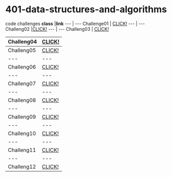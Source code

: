 # 401-data-structures-and-algorithms
code challenges
**class** |**link**
--- | --- 
Challenge01 | [CLICK!](https://github.com/alaaalmasri12/401-data-structures-and-algorithms/tree/array-reverse/challenges/arrayReverse)
--- | ---
Challeng02 |[CLICK!](https://github.com/alaaalmasri12/401-data-structures-and-algorithms/tree/array-shift/challenges/shiftarray)
--- | --- 
Challeng03 | [CLICK!](https://github.com/alaaalmasri12/401-data-structures-and-algorithms/tree/array-binary-search/challenges/arrayBinarysearch)

Challeng04 | [CLICK!](https://github.com/alaaalmasri12/401-data-structures-and-algorithms/tree/linked-list/challenges/linkedlist)
--- | --- 
Challeng05 | [CLICK!](https://github.com/alaaalmasri12/401-data-structures-and-algorithms/tree/ll-insertion/challenges/linkedlist)
--- | --- 
Challeng06 | [CLICK!](https://github.com/alaaalmasri12/401-data-structures-and-algorithms/tree/ll-kth-from-end/challenges/linkedlist)
--- | --- 
Challeng07 | [CLICK!](https://github.com/alaaalmasri12/401-data-structures-and-algorithms/tree/ll-kth-from-end/challenges/linkedlist)
--- | --- 
Challeng08 | [CLICK!](https://github.com/alaaalmasri12/401-data-structures-and-algorithms/tree/ll-merge/challenges/linkedlist)
--- | --- 
Challeng09 | [CLICK!](https://docs.google.com/spreadsheets/d/1bjgAFM40IgjPZH7-9mighNdg_WoIzfD2YFJwEI0Ajns/edit#gid=0)
--- | --- 
Challeng10 | [CLICK!](https://github.com/alaaalmasri12/401-data-structures-and-algorithms/tree/stack-and-queue/challenges/StacksAndQueues)
--- | --- 
Challeng11 | [CLICK!]()
--- | --- 
Challeng12 | [CLICK!](https://github.com/alaaalmasri12/401-data-structures-and-algorithms/tree/fifo-animal-shelter/challenges/fifo-animal-shelter)











